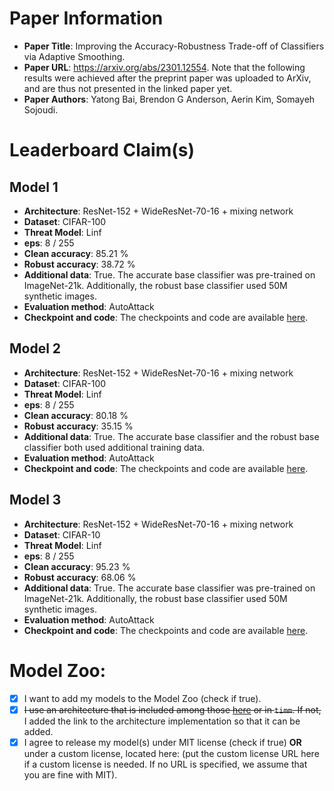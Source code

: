# Paper Information

- **Paper Title**: Improving the Accuracy-Robustness Trade-off of Classifiers via Adaptive Smoothing.
- **Paper URL**: https://arxiv.org/abs/2301.12554. Note that the following results were achieved after the preprint paper was uploaded to ArXiv, and are thus not presented in the linked paper yet.
- **Paper Authors**: Yatong Bai, Brendon G Anderson, Aerin Kim, Somayeh Sojoudi.

# Leaderboard Claim(s)

## Model 1

- **Architecture**: ResNet-152 + WideResNet-70-16 + mixing network
- **Dataset**: CIFAR-100
- **Threat Model**: Linf
- **eps**: 8 / 255
- **Clean accuracy**: 85.21 %
- **Robust accuracy**: 38.72 %
- **Additional data**: True. The accurate base classifier was pre-trained on ImageNet-21k. Additionally, the robust base classifier used 50M synthetic images.
- **Evaluation method**: AutoAttack
- **Checkpoint and code**: The checkpoints and code are available [here](https://github.com/Bai-YT/AdaptiveSmoothing).

## Model 2

- **Architecture**: ResNet-152 + WideResNet-70-16 + mixing network
- **Dataset**: CIFAR-100
- **Threat Model**: Linf
- **eps**: 8 / 255
- **Clean accuracy**: 80.18 %
- **Robust accuracy**: 35.15 %
- **Additional data**: True. The accurate base classifier and the robust base classifier both used additional training data.
- **Evaluation method**: AutoAttack
- **Checkpoint and code**: The checkpoints and code are available [here](https://github.com/Bai-YT/AdaptiveSmoothing).

## Model 3

- **Architecture**: ResNet-152 + WideResNet-70-16 + mixing network
- **Dataset**: CIFAR-10
- **Threat Model**: Linf
- **eps**: 8 / 255
- **Clean accuracy**: 95.23 %
- **Robust accuracy**: 68.06 %
- **Additional data**: True. The accurate base classifier was pre-trained on ImageNet-21k. Additionally, the robust base classifier used 50M synthetic images.
- **Evaluation method**: AutoAttack
- **Checkpoint and code**: The checkpoints and code are available [here](https://github.com/Bai-YT/AdaptiveSmoothing).

# Model Zoo:

- [x] I want to add my models to the Model Zoo (check if true).
- [x] <del>I use an architecture that is included among those [here](https://github.com/RobustBench/robustbench/tree/master/robustbench/model_zoo/architectures) or in `timm`. If not,</del> I added the link to the architecture implementation so that it can be added.
- [x] I agree to release my model(s) under MIT license (check if true) **OR** under a custom license, located here: (put the custom license URL here if a custom license is needed. If no URL is specified, we assume that you are fine with MIT).
